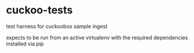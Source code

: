 cuckoo-tests
============
test harness for cuckoobox sample ingest

expects to be run from an active virtualenv with the required dependencies installed via pip
